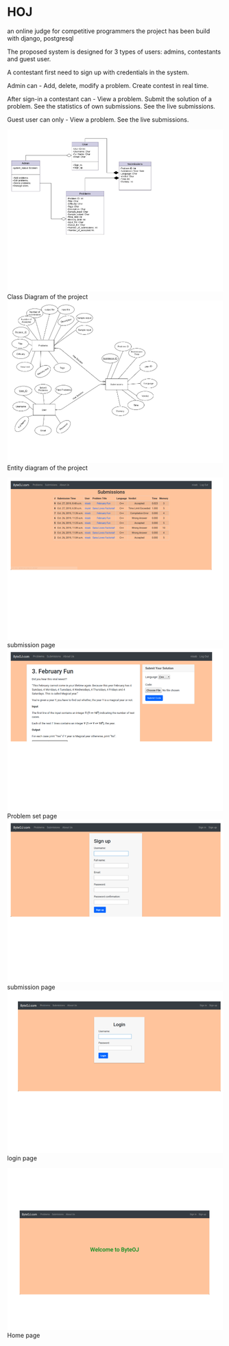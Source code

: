 # HOJ
an online judge for competitive programmers
the project has been build with django, postgresql 


The proposed system is designed for 3 types of users:
admins, 
contestants and 
guest user. 

A contestant first need to sign up with credentials in the system.

Admin can -
        Add, delete, modify a problem.
        Create contest in real time.

After sign-in a contestant can -
                    View a problem.
                    Submit the solution of a problem.
                    See the statistics of own submissions.
                    See the live submissions.

Guest user can only -
          View a problem.
          See the live submissions.


![](class_diagram_of_OnlineJudge.png)
Class Diagram of the project
![](entity_diagram_of_OnlineJudge.png)
Entity diagram of the project

![](submissionPage_of_OnlineJudge.png)
submission page
![](problemPage_of_OnlineJudge.png)
Problem set page
![](SignupPage_of_OnlineJudge.png)
submission page
![](LoginPage_of_OnlineJudge.png)
login page

![](HomePage_of_OnlineJudge.png)
Home page



